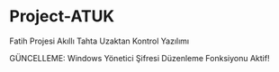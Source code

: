 Project-ATUK
============

Fatih Projesi Akıllı Tahta Uzaktan Kontrol Yazılımı

GÜNCELLEME: Windows Yönetici Şifresi Düzenleme Fonksiyonu Aktif!